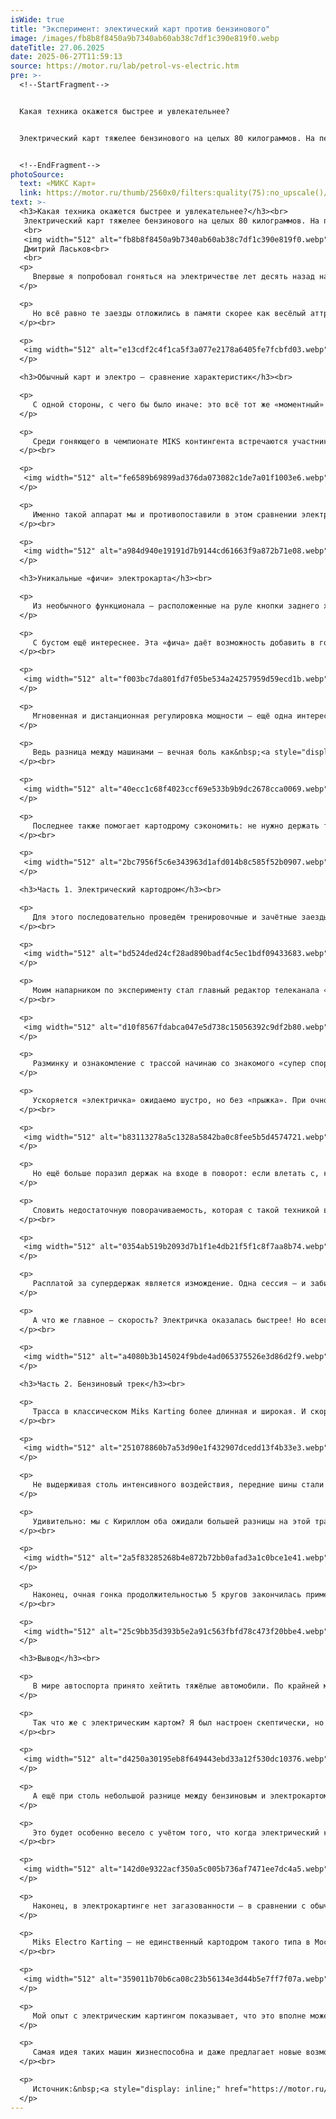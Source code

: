 ```yaml
---
isWide: true
title: "Эксперимент: электический карт против бензинового"
image: /images/fb8b8f8450a9b7340ab60ab38c7df1c390e819f0.webp
dateTitle: 27.06.2025
date: 2025-06-27T11:59:13
source: https://motor.ru/lab/petrol-vs-electric.htm
pre: >-
  <!--StartFragment-->


  Какая техника окажется быстрее и увлекательнее?


  Электрический карт тяжелее бензинового на целых 80 килограммов. На первый взгляд, приговор: как будто вместо стандартного довеса в 10–15 кг, который уже заметено влияет на темп, в машину посадили дополнительно взрослого пассажира! 


  <!--EndFragment-->
photoSource:
  text: «МИКС Карт»
  link: https://motor.ru/thumb/2560x0/filters:quality(75):no_upscale()/imgs/2025/06/26/08/6854946/fb8b8f8450a9b7340ab60ab38c7df1c390e819f0.jpg
text: >-
  <h3>Какая техника окажется быстрее и увлекательнее?</h3><br>
   Электрический карт тяжелее бензинового на целых 80 килограммов. На первый взгляд, приговор: как будто вместо стандартного довеса в 10–15 кг, который уже заметено влияет на темп, в машину посадили дополнительно взрослого пассажира! Но при этом электрический карт ощутимо мощнее бензинового — 22 лошадиные силы против 13–15. И главное — целых 90 Ньютон-метров крутящего момента против всего 27 у двигателя внутреннего сгорания. Это значит, что на крытых картодромах, где априори много медленных поворотов, электричка должна иметь преимущество. Достаточно ли этого, чтобы кататься было так же весело, как в классическом картинге?<br>
   <br>
   <img width="512" alt="fb8b8f8450a9b7340ab60ab38c7df1c390e819f0.webp" src="/upload/medialibrary/a9d/7fha0p3bv09hrmoucn1uarw22q6sddag.webp" height="342" title="fb8b8f8450a9b7340ab60ab38c7df1c390e819f0.webp"><br>
   Дмитрий Ласьков<br>
   <br>
  <p>
  	 Впервые я попробовал гоняться на электричестве лет десять назад на картодроме при Нюрбургринге. Тогда я уже не первый год участвовал в главном российском «прокатном» чемпионате MIKS, поэтому мог оценить новую для себя технику более-менее объективно. Запомнилось, как карт буквально выпрыгивает из-под тебя на выходе из поворотов — запас тяги такой, что во избежание разворота нажимать правую в пол можно только тогда, когда руль стоит в положении «прямо».
  </p>

  <p>
  	 Но всё равно те заезды отложились в памяти скорее как весёлый аттракцион, нежели как новый полноценный гоночный опыт. Машины постоянно поскальзывались на выходах из крутых поворотов, а на прямиках ехали относительно медленно. Руль был тяжёлый, а процесс практически не вызывал эмоций на фоне ощущений от обычного картинга. Повторятся ли впечатления в этот раз?
  </p><br>

  <p>
   <img width="512" alt="e13cdf2c4f1ca5f3a077e2178a6405fe7fcbfd03.webp" src="/upload/medialibrary/bcc/gz9pudunfz8mw0df7jknaklsb58763m3.webp" height="339" title="e13cdf2c4f1ca5f3a077e2178a6405fe7fcbfd03.webp"><br>
  </p>

  <h3>Обычный карт и электро — сравнение характеристик</h3><br>

  <p>
  	 С одной стороны, с чего бы было иначе: это всё тот же «моментный» мотор на массивном шасси. С другой — технологии электродвигателей и батарей шагнули вперёд. А разрабатывали раму с шасси и собирали всё это воедино не кто-нибудь, а компания MIKS-картинг. Которая зарекомендовала себя как производитель высококлассных машин не только для любительского, но и полупрофессионального картинга. Последний отличается от обычного «проката» уровнем пилотов и техники.
  </p>

  <p>
  	 Среди гоняющего в чемпионате MIKS контингента встречаются участники взрослых кузовных серий и даже картингисты-спортсмены. А карты категории «супер спорт» — самые быстрые машины из всех, что доступны на прокатных картодромах России. У них форсированные до 15 л.с. (в прежние годы было и больше) моторы объёмом 420 «кубов» и облегченное шасси. Поэтому динамика и управляемость таких машин в некоторой степени приближены к двухтактным спортивным картам.
  </p><br>

  <p>
   <img width="512" alt="fe6589b69899ad376da073082c1de7a01f1003e6.webp" src="/upload/medialibrary/f6f/sgvoveu3nzoqxltpri17bo48tw7ziytt.webp" height="339" title="fe6589b69899ad376da073082c1de7a01f1003e6.webp"><br>
  </p>

  <p>
  	 Именно такой аппарат мы и противопоставили в этом сравнении электрическому карту. А что же представляет собой машина на батарейках? Шасси похоже на «супер спорт», но компоновочно адаптировано для иного расположения агрегатов и усилено под большую нагрузку. Слева и справа от кокпита под «понтонами» располагаются блоки аккумуляторов. Быстрая их замена не предусмотрена, а запас хода в самом мощном режиме — 30 минут. Двигатель единственный, мощностью 16 кВт (почти 22 «лошади»). На батареях и приводном моторе применено охлаждение с радиаторами и вентиляторами — как на центральном процессоре в настольном компьютере.
  </p><br>

  <p>
   <img width="512" alt="a984d940e19191d7b9144cd61663f9a872b71e08.webp" src="/upload/medialibrary/79f/2zhqb24kn2tog13k50tam9pvqzpn4uyh.webp" height="339" title="a984d940e19191d7b9144cd61663f9a872b71e08.webp"><br>
  </p>

  <h3>Уникальные «фичи» электрокарта</h3><br>

  <p>
  	 Из необычного функционала — расположенные на руле кнопки заднего хода и буста. Первая позволяет самостоятельно продолжить движение в случае неудачного разворота или причаливания в ограждение. Это стало возможным благодаря именно благодаря электроприводу, где для движения в обратном направлении достаточно поменять полярность питания. Тогда как технике с ДВС для этого потребовалась бы сложная трансмиссия — поэтому она и не умеет ездить задом. Ощущения от самого факта движения в карте задним ходом, кстати, весьма необычные.
  </p>

  <p>
  	 С бустом ещё интереснее. Эта «фича» даёт возможность добавить в гонки дополнительный тактический элемент. Схожий с тем, что обеспечивают системы DRS и KERS в Формуле 1, а также электрический буст в гибридных прототипах «Ле Мана». Но представители картодрома Miks Electro Karting рассказали, что опытные пилоты пока не полюбили эту фишку и предпочитают гонки без неё. Наверное, ввиду того, что буст — это априори ограничение мощности. Нам же дали электрическую машину со всей возможной отдачей.
  </p><br>

  <p>
   <img width="512" alt="f003bc7da801fd7f05be534a24257959d59ecd1b.webp" src="/upload/medialibrary/ea5/nm598610yalkr61hk05m3vtccl7uwae1.webp" height="342" title="f003bc7da801fd7f05be534a24257959d59ecd1b.webp"><br>
  </p>

  <p>
  	 Мгновенная и дистанционная регулировка мощности — ещё одна интересная возможность, которую даёт электрическая силовая установка. Во-первых, можно ограничивать скорость машин прямо в гонке — например, при возникновении опасных ситуаций на трассе, а также при объявлении финиша заезда. А во-вторых, быстро «подравнивать» карты между собой по скорости, обеспечивая большую однородность парка. Который и так имеет меньший в сравнении с ДВС разброс по скорости за счёт лучшей стабильности характеристик у электромотора.
  </p>

  <p>
  	 Ведь разница между машинами — вечная боль как&nbsp;<a style="display: inline;" href="https://motor.ru/stories/smena-smena.htm">участников соревнований, так и организаторов</a>. Отсюда же вытекает и новая система «электронных довесов» вместо обычных: более лёгким пилотам просто пропорционально ограничивается мощность картов — и никакие чугунные бруски не нужны. Наконец, категории вроде «клуб», «спорт» и «суперспорт» можно сделать виртуальными — одна и та же машина будет выполнять роль все три роли, мгновенно переключаясь между разными режимами мощности для пилотов разного уровня по команде оператора трассы.
  </p><br>

  <p>
   <img width="512" alt="40ecc1c68f4023ccf69e533b9b9dc2678cca0069.webp" src="/upload/medialibrary/538/39d5236pssch5hs9opyhidq9h1mhu2ny.webp" height="339" title="40ecc1c68f4023ccf69e533b9b9dc2678cca0069.webp"><br>
  </p>

  <p>
  	 Последнее также помогает картодрому сэкономить: не нужно держать три отдельных парка машин, как сейчас это происходит в другом, бензиновом клубе MIKS Karting. Правда, это нивелируется стоимостью электрокартов: они обходятся в 950 тысяч рублей, тогда как бензиновые в два с лишним раза дешевле. Но в то же время и надёжность электромашин предположительно (статистику на дистанции ещё предстоит накопить) выше. В общем, экономика проекта — вещь многогранная, а мы же в рамках этой статьи стремимся оценить иные цифры. Скорость.
  </p><br>

  <p>
   <img width="512" alt="2bc7956f5c6e343963d1afd014b8c585f52b0907.webp" src="/upload/medialibrary/994/e22af9aapsi8uuux1yy895k1fyrkk3tw.webp" height="342" title="2bc7956f5c6e343963d1afd014b8c585f52b0907.webp"><br>
  </p>

  <h3>Часть 1. Электрический картодром</h3><br>

  <p>
  	 Для этого последовательно проведём тренировочные и зачётные заезды, а потом и очную гонку продолжительностью 5 кругов. Причём на двух треках: сначала на электрическом картодроме Miks Electro Karting в Смоленском пассаже, а потом в классическом бензиновом картинг-клубе Miks Karting, расположенном недалеко от метро Дубровка. На каждой из трасс содержится парк машин только одного типа (электро или бензин), и обе они сконфигурированы так, чтобы лучшим образом соответствовать особенностям соответствующего типа картов.
  </p><br>

  <p>
   <img width="512" alt="bd524ded24cf28ad890badf4c5ec1bdf09433683.webp" src="/upload/medialibrary/308/l249039um643yk1bvt2ah94k21vt992h.webp" height="342" title="bd524ded24cf28ad890badf4c5ec1bdf09433683.webp"><br>
  </p>

  <p>
  	 Моим напарником по эксперименту стал главный редактор телеканала «Авто Плюс» и мой давний картинг-бро Кирилл Ларин. Мы с ним не раз ездили&nbsp;<a style="display: inline;"href="https://motor.ru/reports/karting-na-vynoslivost.htm">марафоны на выносливость</a>,&nbsp;<a style="display: inline;" href="https://motor.ru/reports/kartsim-may-2024.htm">гонки Картсим</a>&nbsp;и другие соревнования, поэтому имеем представление о темпе друг друга — его можно считать тождественным. Обе трассы в равной степени нам неизвестны — хорошего «вката» ни в электро, ни в бензиновый трек в актуальной конфигурации нет ни одного из нас. Поэтому человеческий фактор минимизирован, тем более, что машинами в процессе мы будем меняться.
  </p><br>

  <p>
   <img width="512" alt="d10f8567fdabca047e5d738c15056392c9df2b80.webp" src="/upload/medialibrary/590/pant518163tup9rjlwuwq5lz3qq53i8t.webp" height="339" title="d10f8567fdabca047e5d738c15056392c9df2b80.webp"><br>
  </p>

  <p>
  	 Разминку и ознакомление с трассой начинаю со знакомого «супер спорта»: на электрическом картодроме за рулём быстрой бензиновой машины оказывается тесновато и скользковато, но в целом довольно весело. К концу заезда трек становится понятным, а темп — более-менее стабильным. Пересев на электрокарт, отмечаю чуть менее удобную посадку и общее ощущение громоздкости машины — отчасти из-за большой массы, а отчасти из-за массивного обвеса. Чем-то похоже на популярные карты французского производителя Sodi, которые гонщики за относительную неповоротливость зовут «танками».
  </p>

  <p>
  	 Ускоряется «электричка» ожидаемо шустро, но без «прыжка». При очной гонке со старта даже не удалось уехать от бензинового «супер спорта» на сколь-нибудь значительное расстояние. Но выход из медленных поворотов — это что-то! «Просадить» двигатель ошибкой в траектории или педалировании невозможно — в ответ на правую педаль он всегда энергично швырнёт машину вперёд. На удивление легко оказалось и дозировать тягу на выходе — видимо, задние шины отлично нагружены, поэтому и цепкость получается удивительная.
  </p><br>

  <p>
   <img width="512" alt="b83113278a5c1328a5842ba0c8fee5b5d4574721.webp" src="/upload/medialibrary/d5e/s0wvpwur1s6ww87ktn0dxh5sn2bzcrp2.webp" height="339" title="b83113278a5c1328a5842ba0c8fee5b5d4574721.webp"><br>
  </p>

  <p>
  	 Но ещё больше поразил держак на входе в поворот: если влетать с, казалось бы, перебором скорости, то вместо скольжения передней оси получаешь буквально втирание передних шин в гоночное полотно посредством поворота руля. За счёт большой массы карт хорошо нагружает и управляемые колёса: они сначала совсем немного «плужат» (заодно дополнительно к торможению педалью замедляя машину), а затем внезапно мёртвой хваткой цепляются за дорогу.
  </p>

  <p>
  	 Словить недостаточную поворачиваемость, которая с такой техникой вождения давно бы уже случилась на «супер спорте», на электричке почти невозможно. Очень показательной стала тесная шикана (S-образная связка), которую на бензине невозможно было пройти без прикрытия газа, а электричка позволяла пролетать «в пол». Зацеп на передних колёсах бесшумной машины позволял намного эффективнее менять направление при перекладке справа налево.
  </p><br>

  <p>
   <img width="512" alt="0354ab519b2093d7b1f1e4db21f5f1c8f7aa8b74.webp" src="/upload/medialibrary/ee4/mypel85cw45qwye1elxved2t2nskebpv.webp" height="339" title="0354ab519b2093d7b1f1e4db21f5f1c8f7aa8b74.webp"><br>
  </p>

  <p>
  	 Расплатой за супердержак является измождение. Одна сессия — и забились предплечья. Те самые, выдерживают нон-стоп целый час в гонках на обычных, бензиновых картах. Здесь же усилие на руле выше — следствие большой массы. А ещё электрический карт прыгает на некоторых участках трассы, доставая из гонщика остатки сил. Это случается как в шпильках, так и в некоторых быстрых дугах. Чтобы такого не было, механикам и инженерам хорошо бы ещё донастроить шасси. А пилотам, в свою очередь, надо адаптировать стиль вождения.
  </p>

  <p>
  	 А что же главное — скорость? Электричка оказалась быстрее! Но всего на 2 десятых секунды по лучшему кругу. А в очных заездах с преследованием как мы ни менялись машинами и стартовыми позициями, электро чуть отставал к финишу. Но исключительно за счёт меньшей стабильности темпа. Нам с Кириллом не хватало «вката» в специфическую технику, а попутно мы утомляли себя физически, совершая ошибки за рулём непривычной машины. Получается, у себя дома электрокарт бензиновому как минимум не уступил! Что же будет «в гостях»?
  </p><br>

  <p>
   <img width="512" alt="a4080b3b145024f9bde4ad065375526e3d86d2f9.webp" src="/upload/medialibrary/e60/ov822gr56pb4g9lxmpd7nyetd1c5qati.webp" height="339" title="a4080b3b145024f9bde4ad065375526e3d86d2f9.webp"><br>
  </p>

  <h3>Часть 2. Бензиновый трек</h3><br>

  <p>
  	 Трасса в классическом Miks Karting более длинная и широкая. И скоростная: за счёт большего количества прямиков и меньшего — поворотов. А также более цепкого покрытия, на котором в ходе многочисленных соревнований накатали добрый слой резинового «держака». В таких условиях стало ещё тяжелее удерживать руль массивной «электрички» в некоторых поворотах! Ведь увеличилась скорость подхода к шпилькам, а значит возросла и сила, которая действует на повёрнутые и хорошо нагруженные массой колёса и пытается вернуть их в прямое положение.
  </p><br>

  <p>
   <img width="512" alt="251078860b7a53d90e1f432907dcedd13f4b33e3.webp" src="/upload/medialibrary/f1c/ju4s40k0mfo78tlqvnte5tpg9p33263d.webp" height="339" title="251078860b7a53d90e1f432907dcedd13f4b33e3.webp"><br>
  </p>

  <p>
  	 Не выдерживая столь интенсивного воздействия, передние шины стали стираться как ластик, рисуя на асфальте жирные чёрные полосы. Машины с ДВС таких следов не оставляют — сверхрасход передней резины там невозможен. Бензиновый карт, мотор которого на скоростной трассе чаще раскручивается до высоких оборотов и реже просаживается до критически низких, оказался «у себя дома» примерно на полсекунды быстрее.
  </p>

  <p>
  	 Удивительно: мы с Кириллом оба ожидали большей разницы на этой трассе в пользу классического «супер спорта». Позже наши выводы подтвердила и приглашённая коллегой гонщица программы поддержки и развития автоспорта SMP Racing — Виктория Блохина. Пилотесса раскатила «бензинку» чуть лучше, чем мы (отчасти за счёт своей миниатюрности), а вот на электро показала сопоставимое с нашим время. Итог — секунда разницы между машинами в руках Вики.
  </p><br>

  <p>
   <img width="512" alt="2a5f83285268b4e872b72bb0afad3a1c0bce1e41.webp" src="/upload/medialibrary/c87/nl757c4hy9avro1l05d1rjuedwk2sfh3.webp" height="339" title="2a5f83285268b4e872b72bb0afad3a1c0bce1e41.webp"><br>
  </p>

  <p>
  	 Наконец, очная гонка продолжительностью 5 кругов закончилась примерно с тем же результатом, что и на электрической трассе — с той лишь разницей, что бензиновая машина смогла не только удержаться на хвосте, стартуя со второй позиции, но и обогнать электрическую за счёт большей ширины трека. Но драматичной разницы между двумя картами в темпе снова не оказалось, что только подтвердило результаты первой части эксперимента.
  </p><br>

  <p>
   <img width="512" alt="25c9bb35d393b5e2a91c563fbfd78c473f20bbe4.webp" src="/upload/medialibrary/fd7/sn71o3ikwg29pj12rrz9qttfmln3avqp.webp" height="339" title="25c9bb35d393b5e2a91c563fbfd78c473f20bbe4.webp"><br>
  </p>

  <h3>Вывод</h3><br>

  <p>
  	 В мире автоспорта принято хейтить тяжёлые автомобили. По крайней мере, заочно: мало кто не прошёлся сарказмом по новой BMW M5 G60, когда была озвучена её масса около 2,5 тонн. А электромобили получают двойную порцию критики: мало того, что тяжёлые, так ещё и с пресным характером. Когда эмоции ограничиваются глупой улыбкой от ускорения как на американских горках. Но всё не столь однозначно: например,&nbsp;<a style="display: inline;"href="https://motor.ru/testdrives/polestar-2.htm">Polestar 2</a>&nbsp;или&nbsp;<a style="display: inline;" href="https://motor.ru/testdrives/lotus-eletre-s.htm">Lotus Eletre</a>&nbsp;немало удивили меня своей управляемостью и цепкостью в поворотах, несмотря на слоноподобную массу.
  </p>

  <p>
  	 Так что же с электрическим картом? Я был настроен скептически, но в процессе заездов проникся. Пока что мне не до конца нравится управляемость этой машины, но чистая скорость практически на уровне топового «супер-спорта» действительно впечатляет. И одним лишь мощным и моментным мотором этого не добиться — электрокарт умеет и поворачивать. Просто делает это по-своему, требуя особой техники управления. Которая не слишком релевантна классическим автоспортивным навыкам, но в то же время развивает ценную для гонщика адаптивность.
  </p><br>

  <p>
   <img width="512" alt="d4250a30195eb8f649443ebd33a12f530dc10376.webp" src="/upload/medialibrary/66f/5q9fwqngnipndjqoohigon7bdtlpc0tq.webp" height="342" title="d4250a30195eb8f649443ebd33a12f530dc10376.webp"><br>
  </p>

  <p>
  	 А ещё при столь небольшой разнице между бензиновым и электрокартом предлагаю картинг-клубу идею с гибридными гонками: два типа машин в одном заезде с равным количеством времени за рулём картов каждого вида для каждой команды. Как Картсим (виртуально-реальные соревнования), только электро-бензиновые.
  </p>

  <p>
  	 Это будет особенно весело с учётом того, что когда электрический карт преследует сзади, ты не слышишь соперника, не понимаешь насколько он близко по звуку. А когда едешь на разных машинах и находишься в позиции преследователя на любой из них, то начинаешь невольно повторять траекторию соперника — а она для машины другого типа оказывается нерабочей. Будет весело!
  </p><br>

  <p>
   <img width="512" alt="142d0e9322acf350a5c005b736af7471ee7dc4a5.webp" src="/upload/medialibrary/450/lgt10e8nzygs1otglgpypnjwosp27bnx.webp" height="339" title="142d0e9322acf350a5c005b736af7471ee7dc4a5.webp"><br>
  </p>

  <p>
  	 Наконец, в электрокартинге нет загазованности — в сравнении с обычным воздух свеж, как в горах после дождя. Это немаловажный фактор, так как однажды я лично во время гонок очень серьёзно «поплыл» от выхлопных газов и долго не мог прийти в себя. А ещё электрический привод позволяет мониторить состояние картов по беспроводной сети и мгновенно регулировать их мощность, добавляя в гонки интерактивности.
  </p>

  <p>
  	 Miks Electro Karting — не единственный картодром такого типа в Москве, но самый свежий из открывшихся. Выбор в пользу электротяги позволил расположить трассу в центре города на Садовом кольце и в значительной мере ориентироваться на юных спортсменов. В клубе работает школа, проводятся детские сборы и соревнования, есть масштабная зона симрейсинга и даже спортивный зал со специальными тренажёрами для пилотов.
  </p><br>

  <p>
   <img width="512" alt="359011b70b6ca08c23b56134e3d44b5e7ff7f07a.webp" src="/upload/medialibrary/8a7/3bd1xyi3kv06qbigfndu7ubjayzhqatr.webp" height="339" title="359011b70b6ca08c23b56134e3d44b5e7ff7f07a.webp"><br>
  </p>

  <p>
  	 Мой опыт с электрическим картингом показывает, что это вполне может быть не только аттракцион для тех, кому обычный кажется слишком брутальным. Можно проводить полноценные тренировки и даже соревнования для искушённой публики. Это станет возможным при дополнительной тонкой настройке управляемости. И желательно ещё небольшом облегчении карта — например, аналоги от датской фирмы Dino весят на 25 кг меньше.
  </p>

  <p>
  	 Самая идея таких машин жизнеспособна и даже предлагает новые возможности. Не факт, что консервативное гоночное сообщество примет всё это — та же Formula E не сказать чтобы стала очень успешной. Но попробовать гонки на электричках стоит точно, а успех этой техники в сообществе энтузиастов во многом зависит от того, как картинг-клубы будут развивать соревновательную составляющую — вариантов достаточно!
  </p><br>

  <p>
  	 Источник:&nbsp;<a style="display: inline;" href="https://motor.ru/lab/petrol-vs-electric.htm">https://motor.ru/lab/petrol-vs-electric.htm</a>
  </p>
---
```

